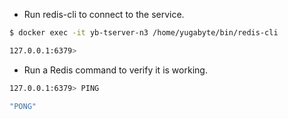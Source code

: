 - Run redis-cli to connect to the service.

```{.sh .copy .separator-dollar}
$ docker exec -it yb-tserver-n3 /home/yugabyte/bin/redis-cli
```
```sh
127.0.0.1:6379> 
```

- Run a Redis command to verify it is working.

```{.sh .copy .separator-gt}
127.0.0.1:6379> PING
```
```sh
"PONG"
```
